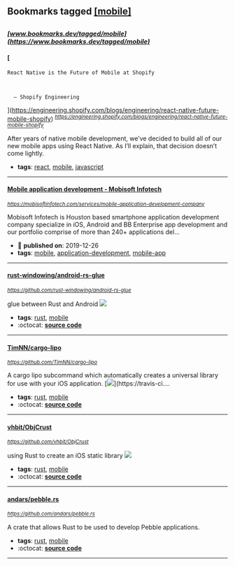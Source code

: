 ## Bookmarks tagged [[mobile]](https://www.bookmarks.dev/search?q=[mobile])

_<sup><sup>[www.bookmarks.dev/tagged/mobile](https://www.bookmarks.dev/tagged/mobile)</sup></sup>_
---
#### [
    React Native is the Future of Mobile at Shopify
    
    
    
      – Shopify Engineering
    
  ](https://engineering.shopify.com/blogs/engineering/react-native-future-mobile-shopify)
_<sup>https://engineering.shopify.com/blogs/engineering/react-native-future-mobile-shopify</sup>_

After years of native mobile development, we’ve decided to build all of our new mobile apps using React Native. As I’ll explain, that decision doesn’t come lightly.
* **tags**: [react](../tagged/react.md), [mobile](../tagged/mobile.md), [javascript](../tagged/javascript.md)
---
#### [Mobile application development - Mobisoft Infotech](https://mobisoftinfotech.com/services/mobile-application-development-company)
_<sup>https://mobisoftinfotech.com/services/mobile-application-development-company</sup>_

Mobisoft Infotech is Houston based smartphone application development company specialize in iOS, Android and BB Enterprise app development and our portfolio comprise of more than 240+ applications del...
* :calendar: **published on**: 2019-12-26
* **tags**: [mobile](../tagged/mobile.md), [application-development](../tagged/application-development.md), [mobile-app](../tagged/mobile-app.md)
---
#### [rust-windowing/android-rs-glue](https://github.com/rust-windowing/android-rs-glue)
_<sup>https://github.com/rust-windowing/android-rs-glue</sup>_

glue between Rust and Android [<img src="https://api.travis-ci.org/rust-windowing/android-rs-glue.svg?branch=master">](https://travis-ci.org/rust-windowing/android-rs-glue)
* **tags**: [rust](../tagged/rust.md), [mobile](../tagged/mobile.md)
* :octocat: **[source code](https://github.com/rust-windowing/android-rs-glue)**
---
#### [TimNN/cargo-lipo](https://github.com/TimNN/cargo-lipo)
_<sup>https://github.com/TimNN/cargo-lipo</sup>_

A cargo lipo subcommand which automatically creates a universal library for use with your iOS application. [<img src="https://api.travis-ci.org/TimNN/cargo-lipo.svg?branch=master">](https://travis-ci....
* **tags**: [rust](../tagged/rust.md), [mobile](../tagged/mobile.md)
* :octocat: **[source code](https://github.com/TimNN/cargo-lipo)**
---
#### [vhbit/ObjCrust](https://github.com/vhbit/ObjCrust)
_<sup>https://github.com/vhbit/ObjCrust</sup>_

using Rust to create an iOS static library [<img src="https://api.travis-ci.org/vhbit/ObjCrust.svg?branch=master">](https://travis-ci.org/vhbit/ObjCrust)
* **tags**: [rust](../tagged/rust.md), [mobile](../tagged/mobile.md)
* :octocat: **[source code](https://github.com/vhbit/ObjCrust)**
---
#### [andars/pebble.rs](https://github.com/andars/pebble.rs)
_<sup>https://github.com/andars/pebble.rs</sup>_

A crate that allows Rust to be used to develop Pebble applications.
* **tags**: [rust](../tagged/rust.md), [mobile](../tagged/mobile.md)
* :octocat: **[source code](https://github.com/andars/pebble.rs)**
---
